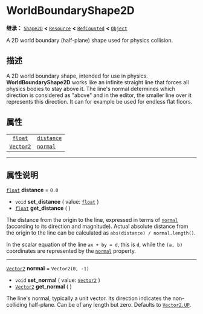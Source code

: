 <!-- ⚠ 请勿编辑本文件 ⚠ -->
<!-- 本文档使用脚本从 WeDot 引擎源码仓库生成。 -->
<!-- 生成脚本：https://github.com/WeDot-Engine/WeDot/tree/master/doc/tools/make_md.py； -->
<!-- 原文件：https://github.com/WeDot-Engine/WeDot/tree/master/doc/classes/WorldBoundaryShape2D.xml。 -->

<div id="_class_worldboundaryshape2d"></div>

# WorldBoundaryShape2D

**继承：** [`Shape2D`](class_shape2d.md) **<** [`Resource`](class_resource.md) **<** [`RefCounted`](class_refcounted.md) **<** [`Object`](class_object.md)

A 2D world boundary (half-plane) shape used for physics collision.

## 描述

A 2D world boundary shape, intended for use in physics. **WorldBoundaryShape2D** works like an infinite straight line that forces all physics bodies to stay above it. The line's normal determines which direction is considered as "above" and in the editor, the smaller line over it represents this direction. It can for example be used for endless flat floors.

## 属性

|||
|:-:|:--|
| [`float`](class_float.md)     | [`distance`](class_worldboundaryshape2d.md#class_worldboundaryshape2d_property_distance) | ``0.0``            |
| [`Vector2`](class_vector2.md) | [`normal`](class_worldboundaryshape2d.md#class_worldboundaryshape2d_property_normal)     | ``Vector2(0, -1)`` |

<!-- rst-class:: classref-section-separator -->

---

## 属性说明

<div id="_class_worldboundaryshape2d_property_distance"></div>

[`float`](class_float.md) **distance** = ``0.0`` <div id="class_worldboundaryshape2d_property_distance"></div>

- `void` **set_distance** ( value: [`float`](class_float.md) )
- [`float`](class_float.md) **get_distance** ( )

The distance from the origin to the line, expressed in terms of [`normal`](class_worldboundaryshape2d.md#class_worldboundaryshape2d_property_normal) (according to its direction and magnitude). Actual absolute distance from the origin to the line can be calculated as `abs(distance) / normal.length()`.

In the scalar equation of the line `ax + by = d`, this is `d`, while the `(a, b)` coordinates are represented by the [`normal`](class_worldboundaryshape2d.md#class_worldboundaryshape2d_property_normal) property.

<!-- rst-class:: classref-item-separator -->

---

<div id="_class_worldboundaryshape2d_property_normal"></div>

[`Vector2`](class_vector2.md) **normal** = ``Vector2(0, -1)`` <div id="class_worldboundaryshape2d_property_normal"></div>

- `void` **set_normal** ( value: [`Vector2`](class_vector2.md) )
- [`Vector2`](class_vector2.md) **get_normal** ( )

The line's normal, typically a unit vector. Its direction indicates the non-colliding half-plane. Can be of any length but zero. Defaults to [`Vector2.UP`](class_vector2.md#class_vector2_constant_up).

[^virtual]: 本方法通常需要用户覆盖才能生效。
[^const]: 本方法无副作用，不会修改该实例的任何成员变量。
[^vararg]: 本方法除了能接受在此处描述的参数外，还能够继续接受任意数量的参数。
[^constructor]: 本方法用于构造某个类型。
[^static]: 调用本方法无需实例，可直接使用类名进行调用。
[^operator]: 本方法描述的是使用本类型作为左操作数的有效运算符。
[^bitfield]: 这个值是由下列位标志构成位掩码的整数。
[^void]: 无返回值。
